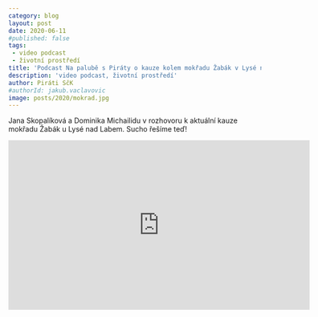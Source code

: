 ```yaml
---
category: blog
layout: post
date: 2020-06-11
#published: false
tags: 
 - video podcast
 - životní prostředí
title: 'Podcast Na palubě s Piráty o kauze kolem mokřadu Žabák v Lysé nad Labem'
description: 'video podcast, životní prostředí'
author: Piráti SčK
#authorId: jakub.vaclavovic
image: posts/2020/mokrad.jpg
---
```


Jana Skopalíková a Dominika Michailidu v rozhovoru k aktuální kauze mokřadu Žabák u Lysé nad Labem. Sucho řešíme teď!

<iframe width="600" height="338" src="https://www.youtube.com/embed/cXg7VIFtHY0" frameborder="0" allow="accelerometer; autoplay; encrypted-media; gyroscope; picture-in-picture" allowfullscreen></iframe>
